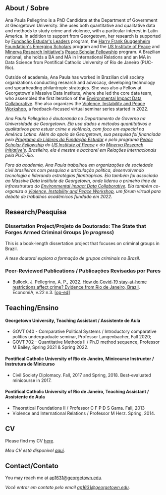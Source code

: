 ## About / Sobre

Ana Paula Pellegrino is a PhD Candidate at the Department of Government at Georgetown University. She uses both quantitative and qualitative data and methods to study crime and violence, with a particular interest in Latin America. In addition to support from Georgetown, her research is supported by [Fundação Estudar's Leaders](https://www.estudar.org.br/) program, the [Harry Frank Guggenheim Foundation's Emerging Scholars](https://www.hfg.org/2023-emerging-scholars/) program and the [US Institute of Peace](www.usip.org) and [Minerva Research Initiative's](https://minerva.defense.gov/) [Peace Scholar Fellowship](https://www.usip.org/grants-fellowships/fellowships/peace-scholar-fellowship-program) program. A Brazilian national, she holds a BA and MA in International Relations and an MA in Data Science from Pontifical Catholic University of Rio de Janeiro (PUC-Rio).

Outside of academia, Ana Paula has worked in Brazilian civil society organizations conducting research and advocacy, developing technology and spearheading philantropic strategies. She was also a Fellow at Georgetown's Massive Data Institute, where she led the core data team, who assembled the first iteration of the [Environmental Impact Data Collaborative](https://redivis.com/EIDC). She also organizes the [Violence, Instability and Peace Workshop](https://vip-workshop.github.io/), a feedback-focused virtual seminar series started in 2022.


_Ana Paula Pellegrino é doutoranda no Departamento de Governo na Universidade de Georgetown. Ela usa dados e métodos quantitativos e qualitativos para estuar crime e violência, com foco em especial na América Latina. Além do apoio de Georgetown, sua pesquisa foi financiada pelo [Programa de Líderes da Fundação Estudar](https://www.estudar.org.br/) e pelo programa [Peace Scholar Fellowship](https://www.usip.org/grants-fellowships/fellowships/peace-scholar-fellowship-program) do [US Institute of Peace](www.usip.org) e da [Minerva Research Initiative's](https://minerva.defense.gov/). Brasileira, ela é mestre e bacharel em Relações Internacionais pela PUC-Rio._

_Fora da academia, Ana Paula trabalhou em organizações de sociedade civil brasileiras com pesquisa e articulação política, desenvolvendo tecnologia e liderando estratégias filantrópicas. Ela também foi associada ao Massive Data Institute de Georgetown, onde liderou o primeiro time de infraestrutura do [Environmental Impact Data Collaborative](https://redivis.com/EIDC). Ela também co-organiza o [Violence, Instability and Peace Workshop](https://vip-workshop.github.io/), um fórum virtual para debate de trabalhos acadêmicos fundado em 2022._

## Research/Pesquisa

### Dissertation Project/Projeto de Doutorado: The State that Forges Armed Criminal Groups (*in progress*)
This is a book-length dissertation project that focuses on criminal groups in Brazil.

_A tese doutoral explora a formação de grupos criminais no Brasil._

### Peer-Reviewed Publications / Publicações Revisadas por Pares

- Bullock, J. Pellegrino, A. P., 2022. [How do Covid-19 stay-at-home restrictions affect crime? Evidence from Rio de Janeiro, Brazil](https://www.sciencedirect.com/science/article/pii/S1517758021000175). EconomiA, v.22 n.3.
[[op-ed](https://pp.nexojornal.com.br/opiniao/2022/Li%C3%A7%C3%B5es-pand%C3%AAmicas-para-pol%C3%ADticas-de-seguran%C3%A7a-p%C3%BAblica-efetivas)]


## Teaching/Ensino

#### Georgetown University, Teaching Assistant / Assistente de Aula
- GOVT 040 - Comparative Political Systems / Introductory comparative politics undergraduate seminar, Professor Langenbacher, Fall 2020;
- GOVT 702 - Quantitative Methods II / Ph.D method sequence, Professor M Bailey, Spring 2021 & Spring 2022.

#### Pontifical Catholic University of Rio de Janeiro, Minicourse Instructor / Instrutura de Minicurso
- Civil Society Diplomacy. Fall, 2017 and Spring, 2018. Best-evaluated minicourse in 2017.

#### Pontifical Catholic University of Rio de Janeiro, Teaching Assistant / Assistente de Aula
- Theoretical Foundations II / Professor C F P D S Gama. Fall, 2013
- Violence and International Relations / Professor M Herz. Spring, 2014.


## CV

Please find my CV [here](https://drive.google.com/file/d/1Dux7VoeAapB7Ek3BmAwYR_8IwE5iA2zW/view?usp=sharing).

_Meu CV está disponível [aqui](https://drive.google.com/file/d/1Dux7VoeAapB7Ek3BmAwYR_8IwE5iA2zW/view?usp=sharing)._


## Contact/Contato

You may reach me at <a href="mailto:ap1631@georgetown.edu">ap1631@georgetown.edu</a>.

_Você entrar em contato pelo email <a href="mailto:ap1631@georgetown.edu">ap1631@georgetown.edu</a>._
